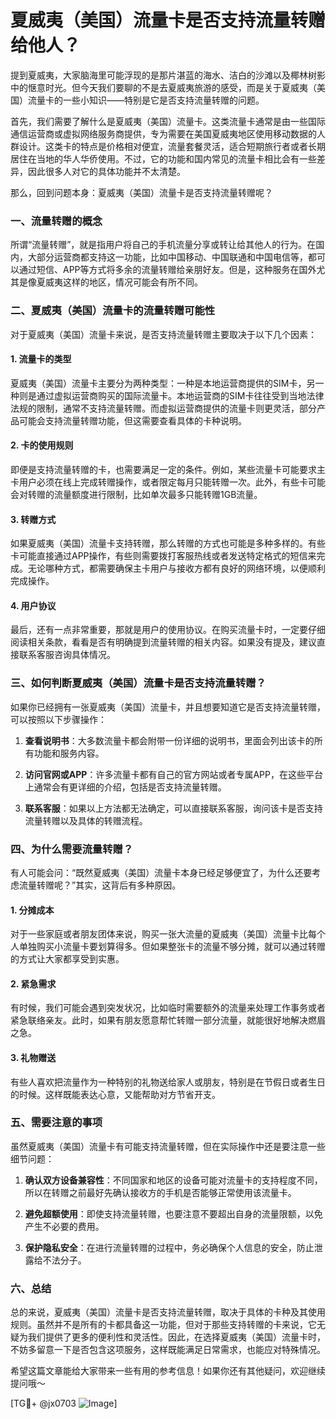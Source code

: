 # 夏威夷（美国）流量卡是否支持流量转赠给他人？

提到夏威夷，大家脑海里可能浮现的是那片湛蓝的海水、洁白的沙滩以及椰林树影中的惬意时光。但今天我们要聊的不是去夏威夷旅游的感受，而是关于夏威夷（美国）流量卡的一些小知识——特别是它是否支持流量转赠的问题。

首先，我们需要了解什么是夏威夷（美国）流量卡。这类流量卡通常是由一些国际通信运营商或虚拟网络服务商提供，专为需要在美国夏威夷地区使用移动数据的人群设计。这类卡的特点是价格相对便宜，流量套餐灵活，适合短期旅行者或者长期居住在当地的华人华侨使用。不过，它的功能和国内常见的流量卡相比会有一些差异，因此很多人对它的具体功能并不太清楚。

那么，回到问题本身：夏威夷（美国）流量卡是否支持流量转赠呢？

### 一、流量转赠的概念

所谓“流量转赠”，就是指用户将自己的手机流量分享或转让给其他人的行为。在国内，大部分运营商都支持这一功能，比如中国移动、中国联通和中国电信等，都可以通过短信、APP等方式将多余的流量转赠给亲朋好友。但是，这种服务在国外尤其是像夏威夷这样的地区，情况可能会有所不同。

### 二、夏威夷（美国）流量卡的流量转赠可能性

对于夏威夷（美国）流量卡来说，是否支持流量转赠主要取决于以下几个因素：

#### 1. 流量卡的类型

夏威夷（美国）流量卡主要分为两种类型：一种是本地运营商提供的SIM卡，另一种则是通过虚拟运营商购买的国际流量卡。本地运营商的SIM卡往往受到当地法律法规的限制，通常不支持流量转赠。而虚拟运营商提供的流量卡则更灵活，部分产品可能会支持流量转赠功能，但这需要查看具体的卡种说明。

#### 2. 卡的使用规则

即便是支持流量转赠的卡，也需要满足一定的条件。例如，某些流量卡可能要求主卡用户必须在线上完成转赠操作，或者限定每月只能转赠一次。此外，有些卡可能会对转赠的流量额度进行限制，比如单次最多只能转赠1GB流量。

#### 3. 转赠方式

如果夏威夷（美国）流量卡支持转赠，那么转赠的方式也可能是多种多样的。有些卡可能直接通过APP操作，有些则需要拨打客服热线或者发送特定格式的短信来完成。无论哪种方式，都需要确保主卡用户与接收方都有良好的网络环境，以便顺利完成操作。

#### 4. 用户协议

最后，还有一点非常重要，那就是用户的使用协议。在购买流量卡时，一定要仔细阅读相关条款，看看是否有明确提到流量转赠的相关内容。如果没有提及，建议直接联系客服咨询具体情况。

### 三、如何判断夏威夷（美国）流量卡是否支持流量转赠？

如果你已经拥有一张夏威夷（美国）流量卡，并且想要知道它是否支持流量转赠，可以按照以下步骤操作：

1. **查看说明书**：大多数流量卡都会附带一份详细的说明书，里面会列出该卡的所有功能和服务内容。
   
2. **访问官网或APP**：许多流量卡都有自己的官方网站或者专属APP，在这些平台上通常会有更详细的介绍，包括是否支持流量转赠。

3. **联系客服**：如果以上方法都无法确定，可以直接联系客服，询问该卡是否支持流量转赠以及具体的转赠流程。

### 四、为什么需要流量转赠？

有人可能会问：“既然夏威夷（美国）流量卡本身已经足够便宜了，为什么还要考虑流量转赠呢？”其实，这背后有多种原因。

#### 1. 分摊成本

对于一些家庭或者朋友团体来说，购买一张大流量的夏威夷（美国）流量卡比每个人单独购买小流量卡要划算得多。但如果整张卡的流量不够分摊，就可以通过转赠的方式让大家都享受到实惠。

#### 2. 紧急需求

有时候，我们可能会遇到突发状况，比如临时需要额外的流量来处理工作事务或者紧急联络亲友。此时，如果有朋友愿意帮忙转赠一部分流量，就能很好地解决燃眉之急。

#### 3. 礼物赠送

有些人喜欢把流量作为一种特别的礼物送给家人或朋友，特别是在节假日或者生日的时候。这样既能表达心意，又能帮助对方节省开支。

### 五、需要注意的事项

虽然夏威夷（美国）流量卡有可能支持流量转赠，但在实际操作中还是要注意一些细节问题：

1. **确认双方设备兼容性**：不同国家和地区的设备可能对流量卡的支持程度不同，所以在转赠之前最好先确认接收方的手机是否能够正常使用该流量卡。

2. **避免超额使用**：即使支持流量转赠，也要注意不要超出自身的流量限额，以免产生不必要的费用。

3. **保护隐私安全**：在进行流量转赠的过程中，务必确保个人信息的安全，防止泄露给不法分子。

### 六、总结

总的来说，夏威夷（美国）流量卡是否支持流量转赠，取决于具体的卡种及其使用规则。虽然并不是所有的卡都具备这一功能，但对于那些支持转赠的卡来说，它无疑为我们提供了更多的便利性和灵活性。因此，在选择夏威夷（美国）流量卡时，不妨多留意一下是否包含这项服务，这样既能满足日常需求，也能应对特殊情况。

希望这篇文章能给大家带来一些有用的参考信息！如果你还有其他疑问，欢迎继续提问哦～

[TG💪+ @jx0703 ![Image](https://github.com/user-attachments/assets/dbca1d08-cadb-493c-b0ec-ad6f7a83f270)]